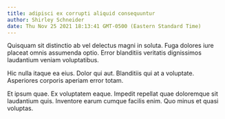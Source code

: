 ```yaml
---
title: adipisci ex corrupti aliquid consequuntur
author: Shirley Schneider
date: Thu Nov 25 2021 18:13:41 GMT-0500 (Eastern Standard Time)
---
```

Quisquam sit distinctio ab vel delectus magni in soluta. Fuga dolores iure placeat omnis assumenda optio. Error blanditiis veritatis dignissimos laudantium veniam voluptatibus.

 Hic nulla itaque ea eius. Dolor qui aut. Blanditiis qui at a voluptate. Asperiores corporis aperiam error totam.

 Et ipsum quae. Ex voluptatem eaque. Impedit repellat quae doloremque sit laudantium quis. Inventore earum cumque facilis enim. Quo minus et quasi voluptas.